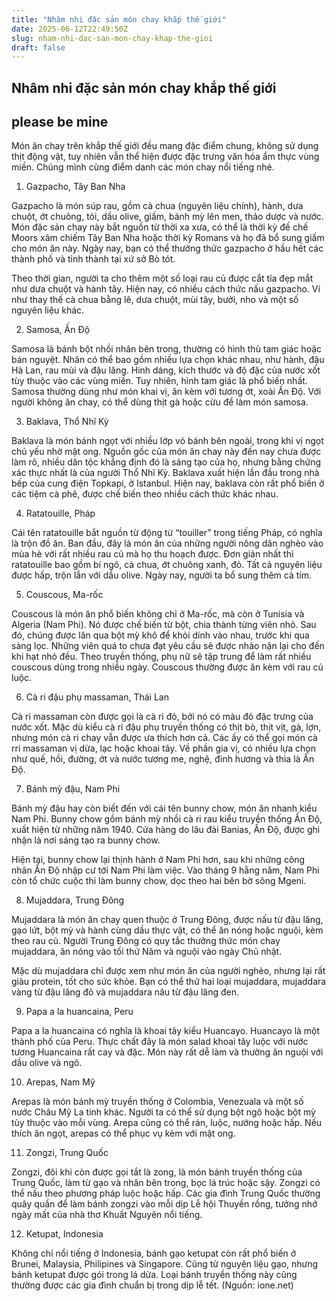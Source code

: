 ```yaml
---
title: "Nhâm nhi đặc sản món chay khắp thế giới"
date: 2025-06-12T22:49:50Z
slug: nham-nhi-dac-san-mon-chay-khap-the-gioi
draft: false
---
```


## Nhâm nhi đặc sản món chay khắp thế giới

## please be mine

Món ăn chay trên khắp thế giới đều mang đặc điểm chung, không sử dụng thịt động vật, tuy nhiên vẫn thể hiện được đặc trưng văn hóa ẩm thực vùng miền. Chúng mình cùng điểm danh các món chay nổi tiếng nhé.
 
1. Gazpacho, Tây Ban Nha


 
Gazpacho là món súp rau, gồm cà chua (nguyên liệu chính), hành, dưa chuột, ớt chuông, tỏi, dầu olive, giấm, bánh mỳ lên men, thảo dược và nước. Món đặc sản chay này bắt nguồn từ thời xa xưa, có thể là thời kỳ đế chế Moors xâm chiếm Tây Ban Nha hoặc thời kỳ Romans và họ đã bổ sung giấm cho món ăn này. Ngày nay, bạn có thể thưởng thức gazpacho ở hầu hết các thành phố và tỉnh thành tại xứ sở Bò tót.
 
Theo thời gian, người ta cho thêm một số loại rau củ được cắt tỉa đẹp mắt như dưa chuột và hành tây. Hiện nay, có nhiều cách thức nấu gazpacho. Ví như thay thế cà chua bằng lê, dưa chuột, mùi tây, bưởi, nho và một số nguyên liệu khác.
 
2. Samosa, Ấn Độ


 
Samosa là bánh bột nhồi nhân bên trong, thường có hình thù tam giác hoặc bán nguyệt. Nhân có thể bao gồm nhiều lựa chọn khác nhau, như hành, đậu Hà Lan, rau mùi và đậu lăng. Hinh dáng, kích thước và độ đặc của nước xốt tùy thuộc vào các vùng miền. Tuy nhiên, hình tam giác là phổ biến nhất. Samosa thường dùng như món khai vị, ăn kèm với tương ớt, xoài Ấn Độ. Với người không ăn chay, có thể dùng thịt gà hoặc cừu để làm món samosa.
 
3. Baklava, Thổ Nhĩ Kỳ


 
Baklava là món bánh ngọt với nhiều lớp vỏ bánh bên ngoài, trong khi vị ngọt chủ yếu nhờ mật ong. Nguồn gốc của món ăn chay này đến nay chưa được làm rõ, nhiều dân tộc khẳng định đó là sáng tạo của họ, nhưng bằng chứng xác thực nhất là của người Thổ Nhĩ Kỳ. Baklava xuất hiện lần đầu trong nhà bếp của cung điện Topkapi, ở Istanbul.
Hiện nay, baklava còn rất phổ biến ở các tiệm cà phê, được chế biến theo nhiều cách thức khác nhau.
 
4. Ratatouille, Pháp


 
Cái tên ratatouille bắt nguồn từ động từ “touiller” trong tiếng Pháp, có nghĩa là trộn đồ ăn. Ban đầu, đây là món ăn của những người nông dân nghèo vào mùa hè với rất nhiều rau củ mà họ thu hoạch được. Đơn giản nhất thì ratatouille bao gồm bí ngô, cà chua, ớt chuông xanh, đỏ. Tất cả nguyên liệu được hấp, trộn lẫn với dầu olive. Ngày nay, người ta bổ sung thêm cà tím.
 
5. Couscous, Ma-rốc


 
Couscous là món ăn phổ biến không chỉ ở Ma-rốc, mà còn ở Tunisia và Algeria (Nam Phi). Nó được chế biến từ bột, chia thành từng viên nhỏ. Sau đó, chúng được lăn qua bột mỳ khô để khỏi dính vào nhau, trước khi qua sàng lọc. Những viên quá to chưa đạt yêu cầu sẽ được nhào nặn lại cho đến khi hạt nhỏ đều.
Theo truyền thống, phụ nữ sẽ tập trung để làm rất nhiều couscous dùng trong nhiều ngày. Couscous thường được ăn kèm với rau củ luộc.
 
6. Cà ri đậu phụ massaman, Thái Lan


 
Cà ri massaman còn được gọi là cà ri đỏ, bởi nó có màu đỏ đặc trưng của nước xốt. Mặc dù kiểu cà ri đậu phụ truyền thống có thịt bò, thịt vịt, gà, lợn, nhưng món cà ri chay vẫn được ưa thích hơn cả. Các ấy có thể gọi món cà rri massaman vị dừa, lạc hoặc khoai tây. Về phần gia vị, có nhiều lựa chọn như quế, hồi, đường, ớt và nước tương me, nghệ, đinh hương và thìa là Ấn Độ.
 
7. Bánh mỳ đậu, Nam Phi


 
Bánh mỳ đậu hay còn biết đến với cái tên bunny chow, món ăn nhanh kiểu Nam Phi. Bunny chow gồm bánh mỳ nhồi cà ri rau kiểu truyền thống Ấn Độ, xuất hiện từ những năm 1940. Cửa hàng do lâu đài Banias, Ấn Độ, được ghi nhận là nơi sáng tạo ra bunny chow.
 
Hiện tại, bunny chow lại thịnh hành ở Nam Phi hơn, sau khi những công nhân Ấn Độ nhập cư tới Nam Phi làm việc. Vào tháng 9 hằng năm, Nam Phi còn tổ chức cuộc thi làm bunny chow, dọc theo hai bên bờ sông Mgeni.
 
8. Mujaddara, Trung Đông


 
Mujaddara là món ăn chay quen thuộc ở Trung Đông, được nấu từ đậu lăng, gạo lứt, bột mỳ và hành cùng dầu thực vật, có thể ăn nóng hoặc nguội, kèm theo rau củ. Người Trung Đông có quy tắc thưởng thức món chay mujaddara, ăn nóng vào tối thứ Năm và nguội vào ngày Chủ nhật.
 
Mặc dù mujaddara chỉ được xem như món ăn của người nghèo, nhưng lại rất giàu protein, tốt cho sức khỏe. Bạn có thể thử hai loại mujaddara, mujaddara vàng từ đậu lăng đỏ và mujaddara nâu từ đậu lăng đen.
 
9. Papa a la huancaina, Peru


 
Papa a la huancaina có nghĩa là khoai tây kiểu Huancayo. Huancayo là một thành phố của Peru. Thực chất đây là món salad khoai tây luộc với nước tương Huancaina rất cay và đặc. Món này rất dễ làm và thường ăn nguội với dầu olive và ngô.
 
10. Arepas, Nam Mỹ


 
Arepas là món bánh mỳ truyền thống ở Colombia, Venezuala và một số nước Châu Mỹ La tinh khác. Người ta có thể sử dụng bột ngô hoặc bột mỳ tùy thuộc vào mỗi vùng. Arepa cũng có thể rán, luộc, nướng hoặc hấp. Nếu thích ăn ngọt, arepas có thể phục vụ kèm với mật ong.
 
11. Zongzi, Trung Quốc


 
Zongzi, đôi khi còn được gọi tắt là zong, là món bánh truyền thống của Trung Quốc, làm từ gạo và nhân bên trong, bọc lá trúc hoặc sậy. Zongzi có thể nấu theo phương pháp luộc hoặc hấp. Các gia đình Trung Quốc thường quây quần để làm bánh zongzi vào mỗi dịp Lễ hội Thuyền rồng, tưởng nhớ ngày mất của nhà thơ Khuất Nguyên nổi tiếng.
 
12. Ketupat, Indonesia


 
Không chỉ nổi tiếng ở Indonesia, bánh gạo ketupat còn rất phổ biến ở Brunei, Malaysia, Philipines và Singapore. Cũng từ nguyên liệu gạo, nhưng bánh ketupat được gói trong lá dừa. Loại bánh truyền thống này cũng thường được các gia đình chuẩn bị trong dịp lễ tết.
 (Nguồn: ione.net)